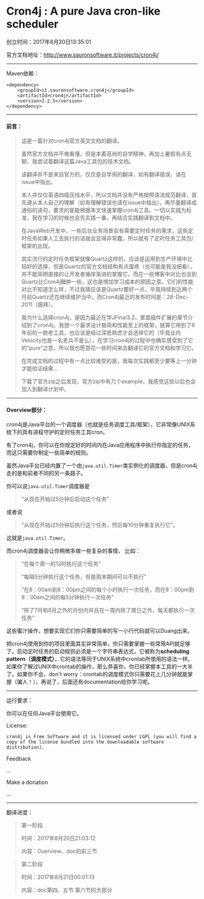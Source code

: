 # Cron4j : A pure Java cron-like scheduler
创立时间：2017年8月20日13:35:01

官方文档地址：http://www.sauronsoftware.it/projects/cron4j/
- - -
Maven依赖：
```
<dependency>
    <groupId>it.sauronsoftware.cron4j</groupId>
    <artifactId>cron4j</artifactId>
    <version>2.2.5</version>
</dependency>
```
- - -
#### 前言：
> 这是一篇针对cron4j官方英文文档的翻译。
>
> 虽然官方文档并不难看懂，但是本着高尚的自学精神，再加上暑假有点无聊，我尝试着翻译这篇Java工具包的技术文档。
>
> 该翻译并不是来自官方的，仅仅是自学用的翻译，如有翻译错误，请在issue中指出。
>
> 本人并仅仅英语四级压线水平，所以文档并没有严格按照语法规范翻译，首先遵从本人自己的理解（如有理解错误也请在issue中指出），再尽量翻译成通俗的语句，要求的是能根据本文快速掌握cron4j工具。一切以实践为标准，我在学习的时候也会先实践一番，再结合实践翻译到文档中。
>
> 在JavaWeb开发中，一些后台业务场景会有需要定时任务的需求，这些定时任务如果人工去执行的话就会显得非常蠢，所以就有了定时任务工具包/框架的出现。
>
> 其实流行的定时任务框架就像Quartz这样的，应该是运用到生产环境中比较好的选择，但是Quartz的官方文档结构有点蛋疼（也可能是我没细看），并不能简明直接的让开发者循序渐进的掌握它。而在一些博客中对比也谈到Quartz比Cron4j臃肿一些，这也是增加学习成本的原因之意。它们的性能对比不知道怎么样，不过我猜应该是Quartz要好一点，毕竟持续到近两个月前Quartz还在继续维护当中，而Cron4j最近的发布时间是：28-Dec-2011（膜拜）。
>
> 我为什么选择cron4j，是因为最近在学JFinal3.2，里面插件扩展的章节介绍到了cron4j，我想一个最求设计极简和性能至上的框架，就算它用到了6年前的一款老工具，也应该是经过深思熟虑才会选择它的（毕竟业内Velocity也是一名老兵不是么），在学习cron4j的过程中也确实感受到了它的“pure”之意，所以我也愿意花一些时间来去翻译它的官方文档和学习它。
>
> 在完成文档的过程中有一点比较难受的是，我每次实践都至少要等上一分钟才能验证结果...
>
> 下载了官方zip之后发现，官方zip中有几个example，我感觉这些以后也会加入到翻译计划中。
- - -
#### Overview部分：
cron4j是Java平台的一个调度器（也就是任务调度工具/框架），它非常像UNIX系统下的具有进程守护的定时任务工具cron。

有了cron4j，你可以在你规定好的时间内在Java应用程序中执行你指定的任务，而这只需要你制定一些简单的规则。

虽然Java平台已经内置了一个由`java.util.Timer`类实例化的调度器，但是cron4j走的是和前者不同的另一条路子。

你可以说`java.util.Timer`调度器是
> “从现在开始过5分钟后启动这个任务”

或者说
> “从现在开始过5分钟后执行这个任务，然后每10分钟重复执行它”。

这就是`java.util.Timer`。

而cron4j调度器会让你稍微多做一些复杂的事情，
比如：
> “在每个周一的12时执行这个任务”
>
> “每隔5分钟执行这个任务，但是周末期间可以不执行”
>
> “在8：00am到8：00pm之间的每个小时执行一次任务，而在8：00pm到8：00am之间的每5分钟执行一次任务”
>
> “除了7月和8月之外的月份内并且在一周内除了周日之外，每天都执行一次任务”

这些蜜汁操作，想要实现它们你只需要简单的写一小行代码就可以Duang出来。

把cron4j使用到你的项目里面其实非常简单，你只需要掌握一些常用API就足够了。启动定时任务的启动规则必须是一个字符串表达式，它被称为**scheduling pattern（调度模式）**，它的语法等同于UNIX系统中crontab所使用的语法一样。如果你了解过UNIX中crontab的操作，那么恭喜你，你已经掌握本工具的一大半了。如果你不会，don't worry：crontab的调度模式你只需要花上几分钟就能掌握（骗人！），再说了，后面还有documentation给你学习呢。
- - -
运行要求：

你可以在任何Java平台使用它。

License:
```
cron4j is Free Software and it is licensed under LGPL (you will find a copy of the license bundled into the downloadable software distribution).
```

Feedback

...

Make a donation

...

- - -

翻译进度：

> 第一阶段
>
> 时间：2017年8月20日21:03:12
>
> 内容：Overview、doc的前三节

> 第二阶段
>
> 时间：2017年8月21日00:01:13
>
> 内容：doc第四、五节 第六节的大部分
